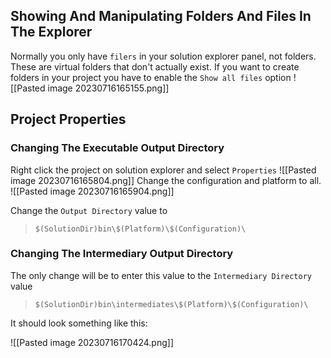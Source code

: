 
## Showing And Manipulating Folders And Files In The Explorer
Normally you only have `filers` in your solution explorer panel, not folders. These are virtual folders that don't actually exist. If you want to create folders in your project you have to enable the `Show all files` option
![[Pasted image 20230716165155.png]]

## Project Properties

### Changing The Executable Output Directory

Right click the project on solution explorer and select `Properties` 
![[Pasted image 20230716165804.png]]
Change the configuration and platform to all.
![[Pasted image 20230716165904.png]]

Change the `Output Directory` value to 
> `$(SolutionDir)bin\$(Platform)\$(Configuration)\`

### Changing The Intermediary Output Directory

The only change will be to enter this value to the `Intermediary Directory` value

>`$(SolutionDir)bin\intermediates\$(Platform)\$(Configuration)\`

It should look something like this:

![[Pasted image 20230716170424.png]]
